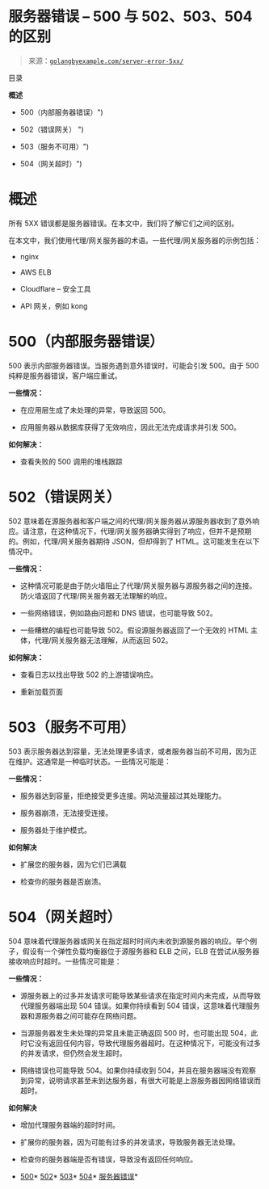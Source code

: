 <!--yml

分类：未分类

日期：2024-10-13 06:09:11

-->

# 服务器错误 – 500 与 502、503、504 的区别

> 来源：[`golangbyexample.com/server-error-5xx/`](https://golangbyexample.com/server-error-5xx/)

目录

**概述**

+   500（内部服务器错误）")

+   502（错误网关） ")

+   503（服务不可用）")

+   504（网关超时）") 

# **概述**

所有 5XX 错误都是服务器错误。在本文中，我们将了解它们之间的区别。

在本文中，我们使用代理/网关服务器的术语。一些代理/网关服务器的示例包括：

+   nginx

+   AWS ELB

+   Cloudflare – 安全工具

+   API 网关，例如 kong

# **500（内部服务器错误）**

500 表示内部服务器错误。当服务遇到意外错误时，可能会引发 500。由于 500 纯粹是服务器错误，客户端应重试。

**一些情况：**

+   在应用层生成了未处理的异常，导致返回 500。

+   应用服务器从数据库获得了无效响应，因此无法完成请求并引发 500。

**如何解决：**

+   查看失败的 500 调用的堆栈跟踪

# **502（错误网关）**

502 意味着在源服务器和客户端之间的代理/网关服务器从源服务器收到了意外响应。请注意，在这种情况下，代理/网关服务器确实得到了响应，但并不是预期的。例如，代理/网关服务器期待 JSON，但却得到了 HTML。这可能发生在以下情况中。

**一些情况：**

+   这种情况可能是由于防火墙阻止了代理/网关服务器与源服务器之间的连接。防火墙返回了代理/网关服务器无法理解的响应。

+   一些网络错误，例如路由问题和 DNS 错误，也可能导致 502。

+   一些糟糕的编程也可能导致 502。假设源服务器返回了一个无效的 HTML 主体，代理/网关服务器无法理解，从而返回 502。

**如何解决：**

+   查看日志以找出导致 502 的上游错误响应。

+   重新加载页面

# **503（服务不可用）**

503 表示服务器达到容量，无法处理更多请求，或者服务器当前不可用，因为正在维护。这通常是一种临时状态。一些情况可能是：

**一些情况：**

+   服务器达到容量，拒绝接受更多连接。网站流量超过其处理能力。

+   服务器崩溃，无法接受连接。

+   服务器处于维护模式。

**如何解决**

+   扩展您的服务器，因为它们已满载

+   检查你的服务器是否崩溃。

# **504（网关超时）**

504 意味着代理服务器或网关在指定超时时间内未收到源服务器的响应。举个例子，假设有一个弹性负载均衡器位于源服务器和 ELB 之间，ELB 在尝试从服务器接收响应时超时。一些情况可能是：

**一些情况：**

+   源服务器上的过多并发请求可能导致某些请求在指定时间内未完成，从而导致代理服务器端出现 504 错误。如果你持续看到 504 错误，这意味着代理服务器和源服务器之间可能存在网络问题。

+   当源服务器发生未处理的异常且未能正确返回 500 时，也可能出现 504，此时它没有返回任何内容，导致代理服务器超时。在这种情况下，可能没有过多的并发请求，但仍然会发生超时。

+   网络错误也可能导致 504。如果你持续收到 504，并且在服务器端没有观察到异常，说明请求甚至未到达服务器，有很大可能是上游服务器因网络错误而超时。

**如何解决**

+   增加代理服务器端的超时时间。

+   扩展你的服务器，因为可能有过多的并发请求，导致服务器无法处理。

+   检查你的服务器端是否有错误，导致没有返回任何响应。

+   [500](https://golangbyexample.com/tag/500/)*   [502](https://golangbyexample.com/tag/502/)*   [503](https://golangbyexample.com/tag/503/)*   [504](https://golangbyexample.com/tag/504/)*   [服务器错误](https://golangbyexample.com/tag/server-error/)*

